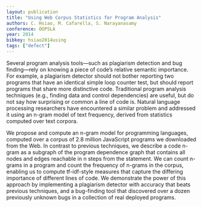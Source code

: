 ```yaml
---
layout: publication
title: "Using Web Corpus Statistics for Program Analysis"
authors: C. Hsiao, M. Cafarella, S. Narayanasamy
conference: OOPSLA
year: 2014
bibkey: hsiao2014using
tags: ["defect"]
---
```

Several program analysis tools—such as plagiarism detection and bug finding—rely on knowing a piece of code’s
relative semantic importance. For example, a plagiarism detector should not bother reporting two programs that have
an identical simple loop counter test, but should report programs that share more distinctive code. Traditional program
analysis techniques (e.g., finding data and control dependencies) are useful, but do not say how surprising or common
a line of code is. Natural language processing researchers
have encountered a similar problem and addressed it using
an n-gram model of text frequency, derived from statistics
computed over text corpora.

We propose and compute an n-gram model for programming languages, computed over a corpus of 2.8 million
JavaScript programs we downloaded from the Web. In contrast to previous techniques, we describe a code n-gram as
a subgraph of the program dependence graph that contains
all nodes and edges reachable in n steps from the statement.
We can count n-grams in a program and count the frequency
of n-grams in the corpus, enabling us to compute tf-idf-style
measures that capture the differing importance of different
lines of code. We demonstrate the power of this approach by
implementing a plagiarism detector with accuracy that beats
previous techniques, and a bug-finding tool that discovered
over a dozen previously unknown bugs in a collection of real
deployed programs.
